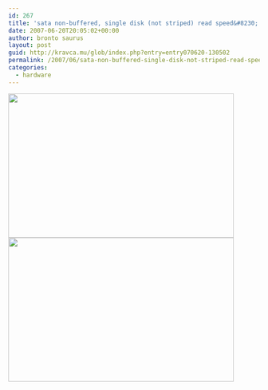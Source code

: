 ```yaml
---
id: 267
title: 'sata non-buffered, single disk (not striped) read speed&#8230;'
date: 2007-06-20T20:05:02+00:00
author: bronto saurus
layout: post
guid: http://kravca.mu/glob/index.php?entry=entry070620-130502
permalink: /2007/06/sata-non-buffered-single-disk-not-striped-read-speed/
categories:
  - hardware
---
```

<img src="/images/sata_quicklinearRead.png" width="452" height="289" border="0" alt="" />  
<img src="/images/sata_randomRead.png" width="452" height="289" border="0" alt="" />